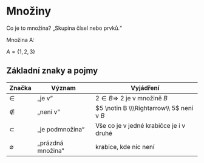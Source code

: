 # Množiny

Co je to množina? „Skupina čísel nebo prvků.“

Množina A:

$A = \{1,2,3\}$


## Základní znaky a pojmy

| Značka | Význam              | Vyjádření                                      |
|--------|---------------------|------------------------------------------------|
| $\in$  | „je v“              | $2 \in B \Rightarrow\ 2$ je v množině $B$ |
| $\notin$ | „není v“          | $5 \notin B \\\Rightarrow\\ 5$ není v $B$   |
| $\subset$ | „je podmnožina“  | Vše co je v jedné krabičce je i v druhé            |
| $\emptyset$ | „prázdná množina“| krabice, kde nic není                                                |
